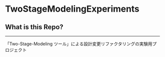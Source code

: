 # TwoStageModelingExperiments

## What is this Repo?
***

「Two-Stage-Modeling ツール」による設計変更リファクタリングの実験用プロジェクト